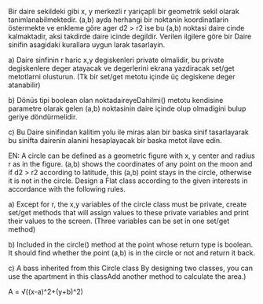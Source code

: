 Bir daire sekildeki gibi x, y merkezli r yariçapli bir geometrik sekil olarak tanimlanabilmektedir. (a,b)  ayda herhangi 
bir noktanin koordinatlarin östermekte ve enkleme göre ager d2 > r2 ise bu (a,b) noktasi daire cinde kalmaktadir, aksi 
takdirde daire icinde degildir. Verilen ilgilere göre bir Daire sinifin asagidaki kurallara uygun larak tasarlayin.

a) Daire sinfinin r haric x,y degiskenleri private olmalidir, bu private degiskenlere deger atayacak ve degerlerini ekrana yazdiracak set/get metotlarni olusturun.
   (Tk bir set/get metotu içinde üç degiskene deger atanabilir)

b) Dönüs tipi boolean olan noktadaireyeDahilmi() metotu kendisine parametre olarak gelen (a,b) noktasinin daire içinde olup olmadigini bulup geriye döndürmelidir.

c) Bu Daire sinifindan kalitim yolu ile miras alan bir baska sinif tasarlayarak bu sinifta dairenin
   alanini hesaplayacak bir baska metot ilave edin.


EN: A circle can be defined as a geometric figure with x, y center and radius r as in the figure. (a,b) shows the coordinates of any point on the moon and if d2 > r2 according to latitude, this (a,b) point stays in the circle, otherwise it is not in the circle. Design a Flat class according to the given interests in accordance with the following rules.

a) Except for r, the x,y variables of the circle class must be private, create set/get methods that will assign values to these private variables and print their values to the screen.
(Three variables can be set in one set/get method)

b) Included in the circle() method at the point whose return type is boolean. It should find whether the point (a,b) is in the circle or not and return it back.

c) A bass inherited from this Circle class By designing two classes, you can use the apartment in this classAdd another method to calculate the area.)

A = √((x-a)^2+(y+b)^2)
